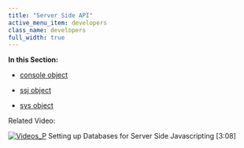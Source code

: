 ```yaml
---
title: "Server Side API"
active_menu_item: developers
class_name: developers
full_width: true
---
```



**In this Section:**

 - [console object](/developers/user-guide/scripting-apis/server-side-api/console-object/)

 - [ssj object](/developers/user-guide/scripting-apis/server-side-api/ssj-object/)

 - [sys object](/developers/user-guide/scripting-apis/server-side-api/sys-object/)

Related Video:

[![Videos\_P](/img/docs/videos_p.png)](http://www.youtube.com/v/vOOSCRbH6_Y?autoplay=1&hd=1&fs=1&showsearch=0&rel=0&) Setting up Databases for Server Side Javascripting [3:08]
